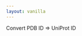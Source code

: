 ```yaml
---
layout: vanilla
---
```


<head>
<script src="{{site.baseurl}}{{site.data.urls.promise_polyfill}}"></script>
</head>
<body>
<div>
Convert PDB ID => UniProt ID
</div>
<div id="output">
</div>
</body>
<script src="{{site.baseurl}}{{site.data.urls-internal.metaframe_library_path}}"></script>
<script src="index.js"></script>


